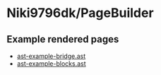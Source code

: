 # Niki9796dk/PageBuilder

## Example rendered pages
- [ast-example-bridge.ast](https://htmlpreview.github.io/?https://github.com/niki9796dk/PageBuilder/blob/master/examples/ast-example-bridge.html)
- [ast-example-blocks.ast](https://htmlpreview.github.io/?https://github.com/niki9796dk/PageBuilder/blob/master/examples/ast-example-blocks.html)

